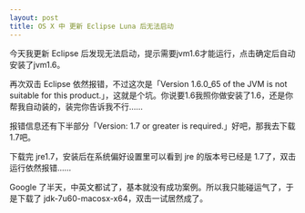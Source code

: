 ```yaml
---
layout: post
title: OS X 中 更新 Eclipse Luna 后无法启动
---
```


今天我更新 Eclipse 后发现无法启动，提示需要jvm1.6才能运行，点击确定后自动安装了jvm1.6。

再次双击 Eclipse 依然报错，不过这次是「Version 1.6.0_65 of the JVM is not suitable for this product.」，这就是个坑。你说要1.6我照你做安装了1.6，还是你帮我自动装的，装完你告诉我不行……

报错信息还有下半部分「Version: 1.7 or greater is required.」好吧，那我去下载1.7吧。

下载完 jre1.7，安装后在系统偏好设置里可以看到 jre 的版本号已经是 1.7了，双击运行依然报错……

Google 了半天，中英文都试了，基本就没有成功案例。所以我只能碰运气了，于是下载了 jdk-7u60-macosx-x64，双击一试居然成了。